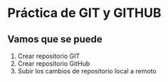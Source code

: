 # Práctica de GIT y GITHUB

## Vamos que se puede

1. Crear repositorio GIT
2. Crear repositorio GitHub
3. Subir los cambios de repositorio local a remoto
